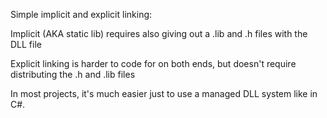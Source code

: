Simple implicit and explicit linking:

Implicit (AKA static lib) requires also giving out a .lib and .h files with the DLL file

Explicit linking is harder to code for on both ends, but doesn't require distributing the .h and .lib files

In most projects, it's much easier just to use a managed DLL system like in C#.
